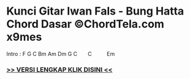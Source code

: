 
 # Kunci Gitar Iwan Fals - Bung Hatta Chord Dasar ©ChordTela.com x9mes


Intro : F G C Bm Am Dm G C       C          Em

###  <a href="https://shortlighzx.web.app?sq=Kunci Gitar Iwan Fals - Bung Hatta Chord Dasar ©ChordTela.com"> >> VERSI LENGKAP KLIK DISINI << </a>
